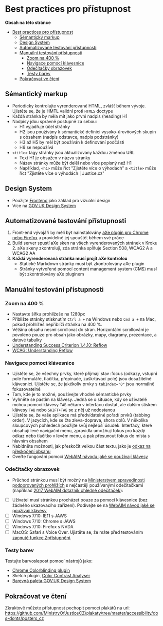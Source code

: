 # Best practices pro přístupnost

**Obsah na této stránce**

- [Best practices pro přístupnost](#best-practices-pro-pristupnost)
  - [Sémantický markup](#semanticky-markup)
  - [Design System](#design-system)
  - [Automatizované testování přístupnosti](#automatizovane-testovani-pristupnosti)
  - [Manuální testování přístupnosti](#manualni-testovani-pristupnosti)
    - [Zoom na 400 %](#zoom-na-400)
    - [Navigace pomocí klávesnice](#navigovani-pomoci-klavesnice)
    - [Odečítačky obrazovek](#odecitacky-obrazovek)
    - [Testy barev](#testy-barev)
  - [Pokračovat ve čtení](#pokracovat-ve-cteni)

## Sémantický markup

- Periodicky kontrolujte vyrenderované HTML, zvlášť během vývoje. Ujistěte se, že je HMTL validní proti `HTML5` doctype
- Každá stránka by měla mít jako první nadpis (heading) H1
- Nadpisy jdou správně postupně za sebou:
  - H1 vyjadřuje účel stránky
  - H2 jsou používány k sémantické definici vysoko-úrovňových skupin s obsahem (nadpis odstavce, nadpis podstránky)
  - H3 až H5 by měl být používán k definování podčástí
  - H6 se nepoužívá
- `<title>` tagy stránky jsou aktualizovány každou změnou URL
  - Text H1 je obsažen v názvu stránky
  - Název stránky může být delěí nebo více popisný než H1
  - Například, `<h1>` může říct "Zjistěte více o výhodách" a `<title>` může říct "Zjistěte více o výhodách | Justice.cz"

## Design System

- Použijte [Frontend](https://github.com/MinistryOfJusticeCZ/frontend) jako základ pro vizuální design
- Více na [GOV.UK Design System](https://design-system.service.gov.uk)

## Automatizované testování přístupnosti

1. Front-end vývojáři by měli být nainstalovány [aXe plugin pro Chrome nebo Firefox](https://deque.com/axe) a pravidelně jej spouštět během své práce
2. Build server spustí aXe sken na všech vyrenderovaných stránek v Kroku 2. aXe skeny zkontrolují, zda stránka splňuje Section 508, WCAG2 A a WCAG2 AA
3. **Každá vyrenderovaná stránka musí projít aXe kontrolou**
    * Statické Markdown stránky musí být zkontrolovány aXe plugin
    * Stránky vytvořené pomocí content management system (CMS) musí být zkontrolovány aXe pluginem

## Manuální testování přístupnosti

### Zoom na 400 %

- Nastavte šířku prohlížeše na 1280px
- Přibližte stránky stisknutím `Ctrl a +` na Windows nebo `Cmd a +` na Mac, pokud přohlížeš nepřiblíží stránku na 400 %.
- Většina obsahu nesmí scrollovat do stran. Horizontální scrollování je povoleno pouze pro obsah jako obrázky, mapy, diagramy, prezentace, a datové tabulky
- [Understanding Success Criterion 1.4.10: Reflow](https://www.w3.org/WAI/WCAG21/Understanding/reflow.html)
- [WCAG: Understanding Reflow](https://www.w3.org/WAI/WCAG21/Understanding/reflow.html)

### Navigace pomocí klávesnice

- Ujistěte se, že všechny prvky, které příjmají stav :focus (odkazy, vstupní pole formuláře, tlačítka, přepínače, zaškrtávací pole) jsou dosažitelné klávesnicí. Ujistěte se, že jakékoliv prvky s `tabIndex="0"` jsou normálně fokusovatelné
- Tam, kde je to možné, používejte vhodné sémantické prvky
- Vyhněte se pastím na klávesy. Jedná se o situace, kdy se uživatelé mohou pomocí klávesy `TAB` někam v interfacu dostat, ale dalším stiskem klávesy `TAB` nebo `SHIFT+TAB` se z něj už nedostanou
- Ujistěte se, že vaše aplikace má předvídatelné pořadí prvků (tabbing order). V jazycích, kde se čte zleva-doprava, shora dolů. V několika sloupcových pohledech použijte svůj nejlepší úsudek. Interfacy, které obsahují levé navigační menu, zpravidla umožňují fokus pro každý odkaz nebo tlačítko v levém menu, a pak přesunout fokus do místa s hlavním obsahem
- Nabídněte možnosti, jak přeskočit velkou část textu, jako je [odkaz na přeskočení obsahu](https://webaim.org/techniques/skipnav/)
- Oveřte fungování pomocí [WebAIM návodu jaké se používají klávesy](https://webaim.org/techniques/keyboard/)

### Odečítačky obrazovek

-  Průchod stránkou musí být možný na [Ministerstvem spravedlnosti podporovaných prohlížích](/pristupnost/podporovane-prohlizeče.md) s nejčastěji používanými odečítačkami (například [2017 WebAIM dotazník ohledně odečítaček](https://webaim.org/projects/screenreadersurvey7/)):

  - [ ] Uživatel musí stránkou procházet pouze za pomoci klávesnice (bez žádného ukazovacího zařízení). Podívejte se na [WebAIM návod jaké se používají klávesy](https://webaim.org/techniques/keyboard/)
  - [ ] Windows 7/10: IE11 s JAWS
  - [ ] Windows 7/10: Chrome s JAWS
  - [ ] Windows 7/10: Firefox s NVDA
  - [ ] MacOS: Safari s Voice Over. Ujistěte se, že máte před testováním [zapnuté funkce Zpřístupnění](https://www.scottohara.me/blog/2014/10/03/link-tabbing-firefox-osx.html).

### Testy barev

Testujte barvoslepost pomocí nástrojů jako:
- [Chrome Colorblinding plugin](https://chrome.google.com/webstore/detail/colorblinding/dgbgleaofjainknadoffbjkclicbbgaa?hl=en)
- Sketch plugin, [Color Contrast Analyser](https://github.com/getflourish/Sketch-Color-Contrast-Analyser)
- [Barevná paleta GOV.UK Design System](https://design-system.service.gov.uk/styles/colour/)

## Pokračovat ve čtení
Zkraktově můžete přístupnost pochopit pomocí plakátů na url: https://github.com/MinistryOfJusticeCZ/plakaty/tree/master/accessibility/dos-donts/posters_cz
